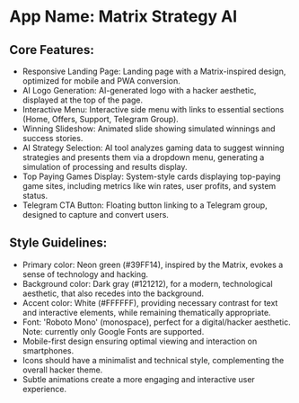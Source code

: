 # **App Name**: Matrix Strategy AI

## Core Features:

- Responsive Landing Page: Landing page with a Matrix-inspired design, optimized for mobile and PWA conversion.
- AI Logo Generation: AI-generated logo with a hacker aesthetic, displayed at the top of the page.
- Interactive Menu: Interactive side menu with links to essential sections (Home, Offers, Support, Telegram Group).
- Winning Slideshow: Animated slide showing simulated winnings and success stories.
- AI Strategy Selection: AI tool analyzes gaming data to suggest winning strategies and presents them via a dropdown menu, generating a simulation of processing and results display.
- Top Paying Games Display: System-style cards displaying top-paying game sites, including metrics like win rates, user profits, and system status.
- Telegram CTA Button: Floating button linking to a Telegram group, designed to capture and convert users.

## Style Guidelines:

- Primary color: Neon green (#39FF14), inspired by the Matrix, evokes a sense of technology and hacking.
- Background color: Dark gray (#121212), for a modern, technological aesthetic, that also recedes into the background.
- Accent color: White (#FFFFFF), providing necessary contrast for text and interactive elements, while remaining thematically appropriate.
- Font: 'Roboto Mono' (monospace), perfect for a digital/hacker aesthetic. Note: currently only Google Fonts are supported.
- Mobile-first design ensuring optimal viewing and interaction on smartphones.
- Icons should have a minimalist and technical style, complementing the overall hacker theme.
- Subtle animations create a more engaging and interactive user experience.